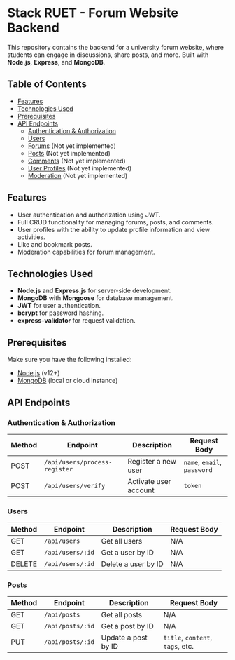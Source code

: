 # Stack RUET - Forum Website Backend

This repository contains the backend for a university forum website, where students can engage in discussions, share posts, and more. Built with **Node.js**, **Express**, and **MongoDB**.

## Table of Contents

- [Features](#features)
- [Technologies Used](#technologies-used)
- [Prerequisites](#prerequisites)
- [API Endpoints](#api-endpoints)
  - [Authentication & Authorization](#authentication--authorization)
  - [Users](#users)
  - [Forums](#forums) (Not yet implemented)
  - [Posts](#posts) (Not yet implemented)
  - [Comments](#comments) (Not yet implemented)
  - [User Profiles](#user-profiles) (Not yet implemented)
  - [Moderation](#moderation) (Not yet implemented)

## Features

- User authentication and authorization using JWT.
- Full CRUD functionality for managing forums, posts, and comments.
- User profiles with the ability to update profile information and view activities.
- Like and bookmark posts.
- Moderation capabilities for forum management.

## Technologies Used

- **Node.js** and **Express.js** for server-side development.
- **MongoDB** with **Mongoose** for database management.
- **JWT** for user authentication.
- **bcrypt** for password hashing.
- **express-validator** for request validation.

## Prerequisites

Make sure you have the following installed:

- [Node.js](https://nodejs.org/) (v12+)
- [MongoDB](https://www.mongodb.com/) (local or cloud instance)

## API Endpoints

### Authentication & Authorization

| Method | Endpoint                      | Description           | Request Body                |
| ------ | ----------------------------- | --------------------- | --------------------------- |
| POST   | `/api/users/process-register` | Register a new user   | `name`, `email`, `password` |
| POST   | `/api/users/verify`           | Activate user account | `token`                     |

### Users

| Method | Endpoint         | Description         | Request Body |
| ------ | ---------------- | ------------------- | ------------ |
| GET    | `/api/users`     | Get all users       | N/A          |
| GET    | `/api/users/:id` | Get a user by ID    | N/A          |
| DELETE | `/api/users/:id` | Delete a user by ID | N/A          |

### Posts

| Method | Endpoint         | Description         | Request Body                     |
| ------ | ---------------- | ------------------- | -------------------------------- |
| GET    | `/api/posts`     | Get all posts       | N/A                              |
| GET    | `/api/posts/:id` | Get a post by ID    | N/A                              |
| PUT    | `/api/posts/:id` | Update a post by ID | `title`, `content`, `tags`, etc. |
